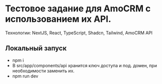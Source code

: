 # Тестовое задание для AmoCRM с использованием их API.

Технологии: NextJS, React, TypeScript, Shadcn, Tailwind, AmoCRM API

## Локальный запуск

- npm i
- В src/app/components/api хранится ключ доступа и под. домен, при необходимости заменить их.
- npm run dev
